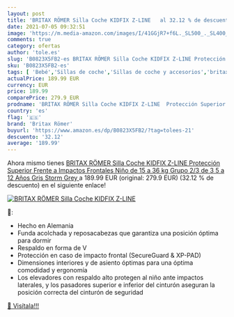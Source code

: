 ```yaml
---
layout: post
title: 'BRITAX RÖMER Silla Coche KIDFIX Z-LINE   al 32.12 % de descuento'
date: 2021-07-05 09:32:51
image: 'https://m.media-amazon.com/images/I/41GGjR7+f6L._SL500_._SL400_.jpg'
comments: true
category: ofertas
author: 'tole.es'
slug: 'B0823X5FB2-es BRITAX RÖMER Silla Coche KIDFIX Z-LINE Protección Superior...'
sku: 'B0823X5FB2-es'
tags: [ 'Bebé','Sillas de coche','Sillas de coche y accesorios','britax römer','römer', ]
actualPrice: 189.99 EUR
currency: EUR
price: 189.99
comparePrice: 279.9 EUR
prodname: 'BRITAX RÖMER Silla Coche KIDFIX Z-LINE  Protección Superior Frente a Impactos Frontales  Niño de 15 a 36 kg  Grupo 2/3 de 3 5 a 12 Años  Gris  Storm Grey '
country: 'es'
flag: '🇪🇸'
brand: 'Britax Römer'
buyurl: 'https://www.amazon.es/dp/B0823X5FB2/?tag=tolees-21'
descuento: '32.12'
average: '189.99'
---
```


Ahora mismo tienes [BRITAX RÖMER Silla Coche KIDFIX Z-LINE  Protección Superior Frente a Impactos Frontales  Niño de 15 a 36 kg  Grupo 2/3 de 3 5 a 12 Años  Gris  Storm Grey ](https://www.amazon.es/dp/B0823X5FB2/?tag=tolees-21) a 189.99 EUR (original: 279.9 EUR) (32.12 %  de descuento) en el siguiente enlace!

[![BRITAX RÖMER Silla Coche KIDFIX Z-LINE  ](https://m.media-amazon.com/images/I/41GGjR7+f6L._SL500_._SL400_.jpg)](https://www.amazon.es/dp/B0823X5FB2/?tag=tolees-21)

🔎:

- Hecho en Alemania
- Funda acolchada y reposacabezas que garantiza una posición óptima para dormir
- Respaldo en forma de V
- Protección en caso de impacto frontal (SecureGuard & XP-PAD)
- Dimensiones interiores y de asiento óptimas para una óptima comodidad y ergonomía
- Los elevadores con respaldo alto protegen al niño ante impactos laterales, y los pasadores superior e inferior del cinturón aseguran la posición correcta del cinturón de seguridad

[🛒 Visítala!!!](https://www.amazon.es/dp/B0823X5FB2/?tag=tolees-21)
